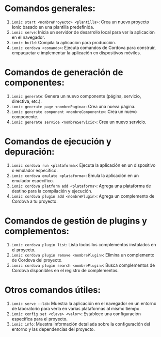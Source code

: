 # Comandos generales:
1. `ionic start <nombreProyecto> <plantilla>`: Crea un nuevo proyecto Ionic basado en una plantilla predefinida.
2. `ionic serve`: Inicia un servidor de desarrollo local para ver la aplicación en el navegador.
3. `ionic build`: Compila la aplicación para producción.
4. `ionic cordova <comando>`: Ejecuta comandos de Cordova para construir, empaquetar e implementar la aplicación en dispositivos móviles.

# Comandos de generación de componentes:
1. `ionic generate`: Genera un nuevo componente (página, servicio, directiva, etc.).
2. `ionic generate page <nombrePagina>`: Crea una nueva página.
3. `ionic generate component <nombreComponente>`: Crea un nuevo componente.
4. `ionic generate service <nombreServicio>`: Crea un nuevo servicio.

# Comandos de ejecución y depuración:
1. `ionic cordova run <plataforma>`: Ejecuta la aplicación en un dispositivo o emulador específico.
2. `ionic cordova emulate <plataforma>`: Emula la aplicación en un emulador específico.
3. `ionic cordova platform add <plataforma>`: Agrega una plataforma de destino para la compilación y ejecución.
4. `ionic cordova plugin add <nombrePlugin>`: Agrega un complemento de Cordova a tu proyecto.

# Comandos de gestión de plugins y complementos:
1. `ionic cordova plugin list`: Lista todos los complementos instalados en el proyecto.
2. `ionic cordova plugin remove <nombrePlugin>`: Elimina un complemento de Cordova del proyecto.
3. `ionic cordova plugin search <nombrePlugin>`: Busca complementos de Cordova disponibles en el registro de complementos.

# Otros comandos útiles:
1. `ionic serve --lab`: Muestra la aplicación en el navegador en un entorno de laboratorio para verla en varias plataformas al mismo tiempo.
2. `ionic config set <clave> <valor>`: Establece una configuración específica para el proyecto.
3. `ionic info`: Muestra información detallada sobre la configuración del entorno y las dependencias del proyecto.
